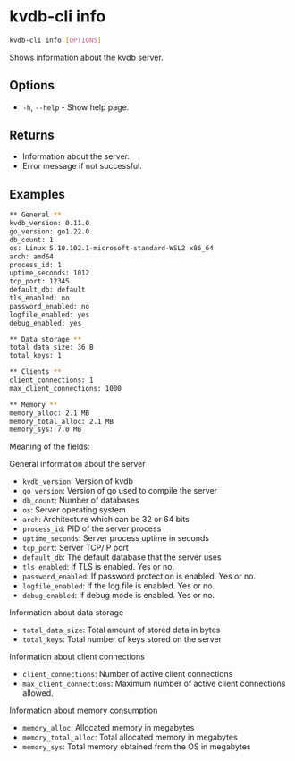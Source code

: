 # kvdb-cli info

```sh
kvdb-cli info [OPTIONS]
```

Shows information about the kvdb server.

## Options

- `-h`, `--help` - Show help page.

## Returns

- Information about the server.
- Error message if not successful.

## Examples

```sh
** General **
kvdb_version: 0.11.0
go_version: go1.22.0
db_count: 1
os: Linux 5.10.102.1-microsoft-standard-WSL2 x86_64
arch: amd64
process_id: 1
uptime_seconds: 1012
tcp_port: 12345
default_db: default
tls_enabled: no
password_enabled: no
logfile_enabled: yes
debug_enabled: yes

** Data storage **
total_data_size: 36 B
total_keys: 1

** Clients **
client_connections: 1
max_client_connections: 1000

** Memory **
memory_alloc: 2.1 MB
memory_total_alloc: 2.1 MB
memory_sys: 7.0 MB
```

Meaning of the fields:

General information about the server
- `kvdb_version`: Version of kvdb
- `go_version`: Version of go used to compile the server
- `db_count`: Number of databases
- `os`: Server operating system
- `arch`: Architecture which can be 32 or 64 bits
- `process_id`: PID of the server process
- `uptime_seconds`: Server process uptime in seconds
- `tcp_port`: Server TCP/IP port
- `default_db`: The default database that the server uses
- `tls_enabled`: If TLS is enabled. Yes or no.
- `password_enabled`: If password protection is enabled. Yes or no.
- `logfile_enabled`: If the log file is enabled. Yes or no.
- `debug_enabled`: If debug mode is enabled. Yes or no.

Information about data storage
- `total_data_size`: Total amount of stored data in bytes
- `total_keys`: Total number of keys stored on the server

Information about client connections
- `client_connections`: Number of active client connections
- `max_client_connections`: Maximum number of active client connections allowed.

Information about memory consumption
- `memory_alloc`: Allocated memory in megabytes
- `memory_total_alloc`: Total allocated memory in megabytes
- `memory_sys`: Total memory obtained from the OS in megabytes
